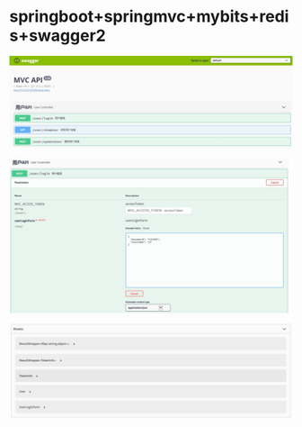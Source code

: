 # springboot+springmvc+mybits+redis+swagger2



![Image text](https://github.com/hsn999/springCloud/raw/master/springboot-mybits-redis-swagger2/img/swagger.jpg)

![Image text](https://github.com/hsn999/springCloud/raw/master/springboot-mybits-redis-swagger2/img/swagger1.jpg)

![Image text](https://github.com/hsn999/springCloud/raw/master/springboot-mybits-redis-swagger2/img/swagger2.jpg)

